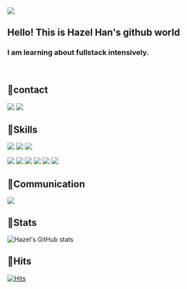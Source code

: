 <img src="https://capsule-render.vercel.app/api?type=Cylinder&color=8e7cc3&height=200&section=header&text=Hazel's%20github&fontSize=90" />
<br>

## Hello! This is Hazel Han's github world

### I am learning about fullstack intensively.</p>
<br>

## 🧸contact
<a href="https://tbxl67-programming.tistory.com/"><img src="https://img.shields.io/badge/Blog-A9BCF5?style=flat-square&logo=GitHub Sponsors&logoColor=white&link=https://tbxl67-programming.tistory.com/"/></a>
<a href="mailto:tbxl67@gmail.com"><img src="https://img.shields.io/badge/Gmail-D0A9F5?style=flat-square&logo=Gmail&logoColor=white&link=mailto:tbxl67@gmail.com"/></a>
<br>

## 👑Skills
<img src="https://img.shields.io/badge/Java-CC6699?style=for-the-badge&logo=Java&logoColor=black"/> <img src="https://img.shields.io/badge/MySql-4479A1?style=for-the-badge&logo=MySql&logoColor=white"/>
<img src="https://img.shields.io/badge/Oracle-F80000?style=for-the-badge&logo=Oracle&logoColor=white"/>

<img src="https://img.shields.io/badge/JavaScript-F7DF1E?style=for-the-badge&logo=JavaScript&logoColor=black"/> <img src="https://img.shields.io/badge/TypeScript-3178C6?style=for-the-badge&logo=TypeScript&logoColor=white"/>
<img src="https://img.shields.io/badge/React-61DAFB?style=for-the-badge&logo=React&logoColor=black"/>
<img src="https://img.shields.io/badge/Html-E34F26?style=for-the-badge&logo=Html5&logoColor=white"/>
<img src="https://img.shields.io/badge/css-1572B6?style=for-the-badge&logo=Css3&logoColor=white"/>
<img src="https://img.shields.io/badge/sass-CC6699?style=for-the-badge&logo=sass&logoColor=white"/>
<br>

## 🎨Communication
<img src="https://img.shields.io/badge/Slack-4A154B?style=for-the-badge&logo=Slack&logoColor=white"/>
<br>

## 🍒Stats
![Hazel's GitHub stats](https://github-readme-stats.vercel.app/api?username=hazel-han99&theme=midnight-purple)
<br>

## 🤩Hits
[![Hits](https://hits.seeyoufarm.com/api/count/incr/badge.svg?url=https%3A%2F%2Fgithub.com%2Fhazel-han99&count_bg=%239C00E5&title_bg=%23646060&icon=&icon_color=%23E7E7E7&title=hits&edge_flat=true)](https://hits.seeyoufarm.com)
